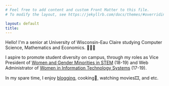 ```yaml
---
# Feel free to add content and custom Front Matter to this file.
# To modify the layout, see https://jekyllrb.com/docs/themes/#overriding-theme-defaults

layout: default
title: 
---
```


Hello! I'm a senior at University of Wisconsin-Eau Claire studying Computer Science, Mathematics and Economics. 👩🏻‍🎓

I aspire to promote student diversity on campus, through my roles as Vice President of [Women and Gender Minorities in STEM](https://sites.google.com/view/uwecwistem/) (18-19) and Web Administrator of [Women in Information Technology Systems](https://www.facebook.com/UWECWITS/) (17-19). 


In my spare time, I enjoy [blogging](https://foongminwong.blogspot.com), cooking🍳, watching movies🎞, and etc.
